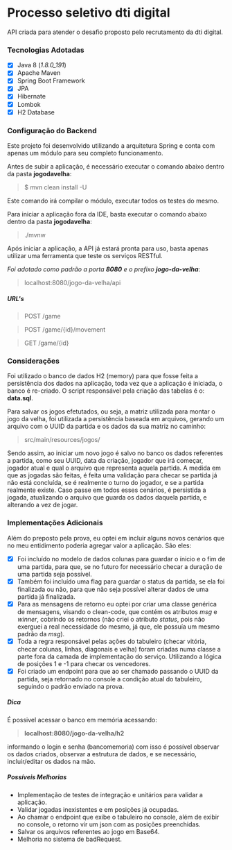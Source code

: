 # Processo seletivo dti digital 
API criada para atender o desafio proposto pelo recrutamento da dti digital.

### Tecnologias Adotadas
- [x] Java 8 (*1.8.0_191*)
- [x] Apache Maven
- [x] Spring Boot Framework
- [x] JPA
- [x] Hibernate
- [x] Lombok
- [x] H2 Database

### Configuração do Backend
Este projeto foi desenvolvido utilizando a arquitetura Spring e conta com apenas um módulo para seu completo funcionamento.

Antes de subir a aplicação, é necessário executar o comando abaixo dentro da pasta **jogodavelha**:

>$ mvn clean install -U

Este comando irá compilar o módulo, executar todos os testes do mesmo.

Para iniciar a aplicação fora da IDE, basta executar o comando abaixo dentro da pasta **jogodavelha**:

>./mvnw

Após iniciar a aplicação, a API já estará pronta para uso, basta apenas utilizar uma ferramenta que teste os serviços RESTful.

*Foi adotado como padrão a porta **8080** e o prefixo **jogo-da-velha***:
>localhost:8080/jogo-da-velha/api

##### URL's
>POST /game

>POST /game/{id}/movement

>GET /game/{id}


### Considerações
Foi utilizado o banco de dados H2 (memory) para que fosse feita a persistência dos dados na aplicação, toda vez que a
aplicação é iniciada, o banco é re-criado.
O script responsável pela criação das tabelas é o: **data.sql**.

Para salvar os jogos efetutados, ou seja, a matriz utilizada para montar o jogo da velha, foi utilizada a persistência baseada em arquivos, 
gerando um arquivo com o UUID da partida e os dados da sua matriz no caminho:
>src/main/resources/jogos/

Sendo assim, ao iniciar um novo jogo é salvo no banco os dados referentes a partida, como seu UUID, data da criação, jogador
que irá começar, jogador atual e qual o arquivo que representa aquela partida.
A medida em que as jogadas são feitas, é feita uma validação para checar se partida já não está concluída, se é
realmente o turno do jogador, e se a partida realmente existe. Caso passe em todos esses cenários, é persistida a jogada, atualizando
o arquivo que guarda os dados daquela partida, e alterando a vez de jogar.

### Implementações Adicionais
Além do preposto pela prova, eu optei em incluir alguns novos cenários que no meu entidimento poderia agregar valor a aplicação.
São eles:
- [x] Foi incluído no modelo de dados colunas para guardar o ínicio e o fim de uma partida, para que, se no futuro for necessário checar a duração
de uma partida seja possível.
- [x] Também foi incluído uma flag para guardar o status da partida, se ela foi finalizada ou não, para que não seja possível alterar dados de uma partida já finalizada.
- [x] Para as mensagens de retorno eu optei por criar uma classe genérica de mensagens, visando o clean-code, que contém os atributos *msg* e *winner*, cobrindo 
os retornos (não criei o atributo *status*, pois não exerguei a real necessidade do mesmo, já que, ele possuía um mesmo padrão da *msg*).
- [x] Toda a regra responsável pelas ações do tabuleiro (checar vitória, checar colunas, linhas, diagonais e velha) foram criadas numa classe a parte fora da camada de implementação 
do serviço. Utilizando a lógica de posições 1 e -1 para checar os vencedores. 
- [x] Foi criado um endpoint para que ao ser chamado passando o UUID da partida, seja retornado no console a condição atual do tabuleiro, seguindo o padrão 
enviado na prova.

##### Dica
É possivel acessar o banco em memória acessando: 
>**localhost:8080/jogo-da-velha/h2**
 
informando o login e senha (bancomemoria)
com isso é possível observar os dados criados, observar a estrutura de dados, e se necessário, incluir/editar os dados na mão.

##### Possíveis Melhorias
- Implementação de testes de integração e unitários para validar a aplicação.
- Validar jogadas inexistentes e em posições já ocupadas.
- Ao chamar o endpoint que exibe o tabuleiro no console, além de exibir no console, o retorno vir um json com as posições preenchidas.
- Salvar os arquivos referentes ao jogo em Base64.
- Melhoria no sistema de badRequest.